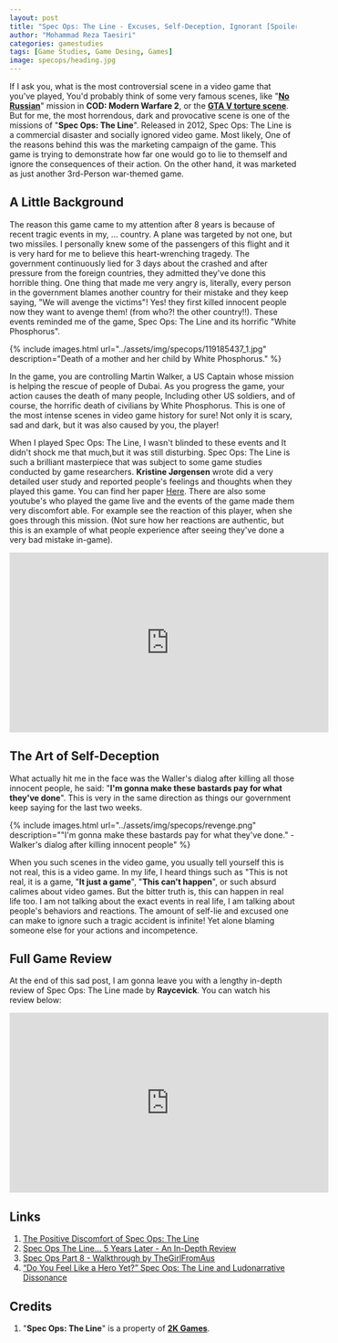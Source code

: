 ```yaml
---
layout: post
title: "Spec Ops: The Line - Excuses, Self-Deception, Ignorant [Spoiler]"
author: "Mohammad Reza Taesiri"
categories: gamestudies
tags: [Game Studies, Game Desing, Games]
image: specops/heading.jpg
---
```


<link rel="stylesheet" href="../assets/css/table.css">

If I ask you, what is the most controversial scene in a video game that you've played, You'd probably think of some very famous scenes, like "[**No Russian**](https://en.wikipedia.org/wiki/No_Russian)" mission in **COD: Modern Warfare 2**, or the [**GTA V torture scene**](https://en.wikipedia.org/wiki/Controversies_surrounding_Grand_Theft_Auto_V#Depiction_of_torture). But for me, the most horrendous, dark and provocative scene is one of the missions of "**Spec Ops: The Line**". Released in 2012, Spec Ops: The Line is a commercial disaster and socially ignored video game. Most likely, One of the reasons behind this was the marketing campaign of the game. This game is trying to demonstrate how far one would go to lie to themself and ignore the consequences of their action. On the other hand, it was marketed as just another 3rd-Person war-themed game.

## A Little Background

The reason this game came to my attention after 8 years is because of recent tragic events in my, ... country. A plane was targeted by not one, but two missiles. I personally knew some of the passengers of this flight and it is very hard for me to believe this heart-wrenching tragedy. The government continuously lied for 3 days about the crashed and after pressure from the foreign countries, they admitted they've done this horrible thing. One thing that made me very angry is, literally, every person in the government blames another country for their mistake and they keep saying, "We will avenge the victims"! Yes! they first killed innocent people now they want to avenge them! (from who?! the other country!!). These events reminded me of the game, Spec Ops: The Line and its horrific "White Phosphorus".

{% include images.html url="../assets/img/specops/119185437_1.jpg" description="Death of a mother and her child by White Phosphorus." %}

In the game, you are controlling Martin Walker, a US Captain whose mission is helping the rescue of people of Dubai. As you progress the game, your action causes the death of many people, Including other US soldiers, and of course, the horrific death of civilians by White Phosphorus. This is one of the most intense scenes in video game history for sure! Not only it is scary, sad and dark, but it was also caused by you, the player!

When I played Spec Ops: The Line, I wasn't blinded to these events and It didn't shock me that much,but it was still disturbing.  Spec Ops: The Line is such a brilliant masterpiece that was subject to some game studies conducted by game researchers. **Kristine Jørgensen** wrote did a very detailed user study and reported people's feelings and thoughts when they played this game. You can find her paper [Here](http://gamestudies.org/1602/articles/jorgensenkristine). There are also some youtube's who played the game live and the events of the game made them very discomfort able. For example see the reaction of this player, when she goes through this mission. (Not sure how her reactions are authentic, but this is an example of what people experience after seeing they've done a very bad mistake in-game).

<iframe width="560" height="315" src="https://www.youtube.com/embed/_jj6OOQ9enY?start=423" frameborder="0" allow="accelerometer; autoplay; encrypted-media; gyroscope; picture-in-picture" allowfullscreen></iframe>

## The Art of Self-Deception

What actually hit me in the face was the Waller's dialog after killing all those innocent people, he said: "**I'm gonna make these bastards pay for what they've done**". This is very in the same direction as things our government keep saying for the last two weeks.

{% include images.html url="../assets/img/specops/revenge.png" description="&quot;I'm gonna make these bastards pay for what they've done.&quot; - Walker's dialog after killing innocent people" %}

When you such scenes in the video game, you usually tell yourself this is not real, this is a video game. In my life, I heard things such as "This is not real, it is a game, "**It just a game**",  "**This can't happen**", or such absurd calimes about video games. But the bitter truth is, this can happen in real life too. I am not talking about the exact events in real life, I am talking about people's behaviors and reactions. The amount of self-lie and excused one can make to ignore such a tragic accident is infinite! Yet alone blaming someone else for your actions and incompetence.

## Full Game Review

At the end of this sad post, I am gonna leave you with a lengthy in-depth review of Spec Ops: The Line made by **Raycevick**. You can watch his review below:

<iframe width="560" height="315" src="https://www.youtube.com/embed/8dzstxE_5Rc" frameborder="0" allow="accelerometer; autoplay; encrypted-media; gyroscope; picture-in-picture" allowfullscreen></iframe>

## Links

1. [The Positive Discomfort of Spec Ops: The Line](http://gamestudies.org/1602/articles/jorgensenkristine)
1. [Spec Ops The Line... 5 Years Later - An In-Depth Review](https://www.youtube.com/watch?v=8dzstxE_5Rc)
1. [Spec Ops Part 8 - Walkthrough by TheGirlFromAus](https://www.youtube.com/watch?v=_jj6OOQ9enY)
1. [“Do You Feel Like a Hero Yet?” Spec Ops: The Line and Ludonarrative Dissonance](https://medium.com/depthly/do-you-feel-like-a-hero-yet-spec-ops-the-line-and-ludonarrative-dissonance-8fedf6c0531c)

## Credits

1. "**Spec Ops: The Line**" is a property of [**2K Games**](https://2k.com/).